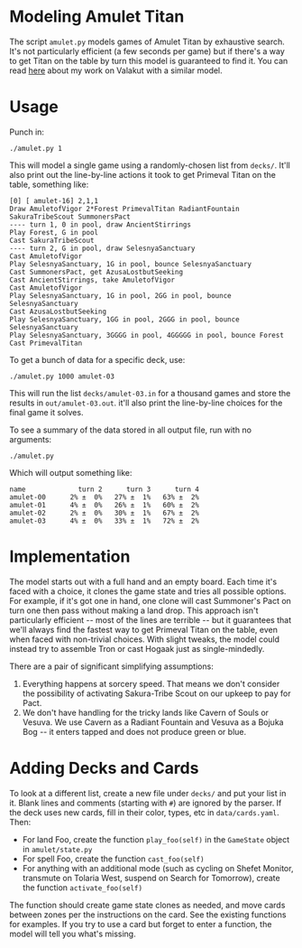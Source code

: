 # Modeling Amulet Titan

The script `amulet.py` models games of Amulet Titan by exhaustive search. It's not particularly efficient (a few seconds per game) but if there's a way to get Titan on the table by turn this model is guaranteed to find it. You can read [here](http://charles.uno/valakut-simulation/) about my work on Valakut with a similar model.

# Usage

Punch in:

```
./amulet.py 1
```

This will model a single game using a randomly-chosen list from `decks/`. It'll also print out the line-by-line actions it took to get Primeval Titan on the table, something like:

```
[0] [ amulet-16] 2,1,1
Draw AmuletofVigor 2*Forest PrimevalTitan RadiantFountain SakuraTribeScout SummonersPact
---- turn 1, 0 in pool, draw AncientStirrings
Play Forest, G in pool
Cast SakuraTribeScout
---- turn 2, G in pool, draw SelesnyaSanctuary
Cast AmuletofVigor
Play SelesnyaSanctuary, 1G in pool, bounce SelesnyaSanctuary
Cast SummonersPact, get AzusaLostbutSeeking
Cast AncientStirrings, take AmuletofVigor
Cast AmuletofVigor
Play SelesnyaSanctuary, 1G in pool, 2GG in pool, bounce SelesnyaSanctuary
Cast AzusaLostbutSeeking
Play SelesnyaSanctuary, 1GG in pool, 2GGG in pool, bounce SelesnyaSanctuary
Play SelesnyaSanctuary, 3GGGG in pool, 4GGGGG in pool, bounce Forest
Cast PrimevalTitan
```

To get a bunch of data for a specific deck, use:

```
./amulet.py 1000 amulet-03
```

This will run the list `decks/amulet-03.in` for a thousand games and store the results in `out/amulet-03.out`. it'll also print the line-by-line choices for the final game it solves.

To see a summary of the data stored in all output file, run with no arguments:

```
./amulet.py
```

Which will output something like:

```
name             turn 2      turn 3      turn 4
amulet-00      2% ±  0%   27% ±  1%   63% ±  2%
amulet-01      4% ±  0%   26% ±  1%   60% ±  2%
amulet-02      2% ±  0%   30% ±  1%   67% ±  2%
amulet-03      4% ±  0%   33% ±  1%   72% ±  2%
```

# Implementation

The model starts out with a full hand and an empty board. Each time it's faced with a choice, it clones the game state and tries all possible options. For example, if it's got one in hand, one clone will cast Summoner's Pact on turn one then pass without making a land drop. This approach isn't particularly efficient -- most of the lines are terrible -- but it guarantees that we'll always find the fastest way to get Primeval Titan on the table, even when faced with non-trivial choices. With slight tweaks, the model could instead try to assemble Tron or cast Hogaak just as single-mindedly.

There are a pair of significant simplifying assumptions:

1. Everything happens at sorcery speed. That means we don't consider the possibility of activating Sakura-Tribe Scout on our upkeep to pay for Pact.
2. We don't have handling for the tricky lands like Cavern of Souls or Vesuva. We use Cavern as a Radiant Fountain and Vesuva as a Bojuka Bog -- it enters tapped and does not produce green or blue.

# Adding Decks and Cards

To look at a different list, create a new file under `decks/` and put your list in it. Blank lines and comments (starting with `#`) are ignored by the parser. If the deck uses new cards, fill in their color, types, etc in `data/cards.yaml`. Then:

- For land Foo, create the function `play_foo(self)` in the `GameState` object in `amulet/state.py`
- For spell Foo, create the function `cast_foo(self)`
- For anything with an additional mode (such as cycling on Shefet Monitor, transmute on Tolaria West, suspend on Search for Tomorrow), create the function `activate_foo(self)`

The function should create game state clones as needed, and move cards between zones per the instructions on the card. See the existing functions for examples. If you try to use a card but forget to enter a function, the model will tell you what's missing.
